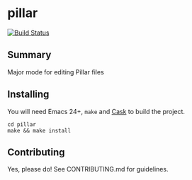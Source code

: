 # pillar

[![Build Status](https://travis-ci.org/DamienCassou/pillar-mode.png?branch=master)](https://travis-ci.org/DamienCassou/pillar-mode)

## Summary

Major mode for editing Pillar files

## Installing

You will need Emacs 24+, `make` and [Cask](https://github.com/cask/cask) to
build the project.

    cd pillar
    make && make install

## Contributing

Yes, please do! See CONTRIBUTING.md for guidelines.
